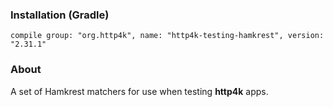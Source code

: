 ### Installation (Gradle)
```compile group: "org.http4k", name: "http4k-testing-hamkrest", version: "2.31.1"```

### About

A set of Hamkrest matchers for use when testing **http4k** apps.

<script src="https://gist-it.appspot.com/https://github.com/http4k/http4k/blob/master/src/docs/guide/modules/hamkrest/example.kt"></script>
